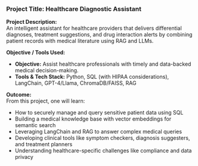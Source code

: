 ### **Project Title:** Healthcare Diagnostic Assistant

**Project Description:**  
An intelligent assistant for healthcare providers that delivers differential diagnoses, treatment suggestions, and drug interaction alerts by combining patient records with medical literature using RAG and LLMs.

**Objective / Tools Used:**
- **Objective:** Assist healthcare professionals with timely and data-backed medical decision-making.    
- **Tools & Tech Stack:** Python, SQL (with HIPAA considerations), LangChain, GPT-4/Llama, ChromaDB/FAISS, RAG    

**Outcome:**  
From this project, one will learn:
- How to securely manage and query sensitive patient data using SQL    
- Building a medical knowledge base with vector embeddings for semantic search    
- Leveraging LangChain and RAG to answer complex medical queries    
- Developing clinical tools like symptom checkers, diagnosis suggesters, and treatment planners    
- Understanding healthcare-specific challenges like compliance and data privacy
    